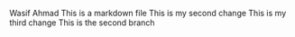 Wasif Ahmad 
This is a markdown file 
This is my second change 
This is my third change 
This is the second branch 